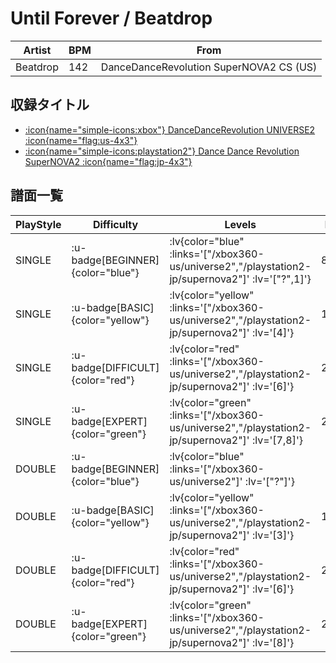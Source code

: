 # Until Forever / Beatdrop

|Artist|BPM|From|
|------|---|----|
|Beatdrop|142|DanceDanceRevolution SuperNOVA2 CS (US)|

## 収録タイトル

- [ :icon{name="simple-icons:xbox"} DanceDanceRevolution UNIVERSE2 :icon{name="flag:us-4x3"} ](/xbox360-us/universe2)
- [ :icon{name="simple-icons:playstation2"} Dance Dance Revolution SuperNOVA2 :icon{name="flag:jp-4x3"} ](/playstation2-jp/supernova2)

## 譜面一覧

|PlayStyle|Difficulty|Levels|Notes|Movie|
|---------|----------|------|-----|-----|
|SINGLE| :u-badge[BEGINNER]{color="blue"} | :lv{color="blue" :links='["/xbox360-us/universe2","/playstation2-jp/supernova2"]' :lv='["?",1]'} |84/0||
|SINGLE| :u-badge[BASIC]{color="yellow"} | :lv{color="yellow" :links='["/xbox360-us/universe2","/playstation2-jp/supernova2"]' :lv='[4]'} |145/0||
|SINGLE| :u-badge[DIFFICULT]{color="red"} | :lv{color="red" :links='["/xbox360-us/universe2","/playstation2-jp/supernova2"]' :lv='[6]'} |242/0||
|SINGLE| :u-badge[EXPERT]{color="green"} | :lv{color="green" :links='["/xbox360-us/universe2","/playstation2-jp/supernova2"]' :lv='[7,8]'} |273/0||
|DOUBLE| :u-badge[BEGINNER]{color="blue"} | :lv{color="blue" :links='["/xbox360-us/universe2"]' :lv='["?"]'} |||
|DOUBLE| :u-badge[BASIC]{color="yellow"} | :lv{color="yellow" :links='["/xbox360-us/universe2","/playstation2-jp/supernova2"]' :lv='[3]'} |115/12||
|DOUBLE| :u-badge[DIFFICULT]{color="red"} | :lv{color="red" :links='["/xbox360-us/universe2","/playstation2-jp/supernova2"]' :lv='[6]'} |211/6||
|DOUBLE| :u-badge[EXPERT]{color="green"} | :lv{color="green" :links='["/xbox360-us/universe2","/playstation2-jp/supernova2"]' :lv='[8]'} |281/8||
